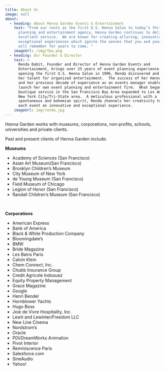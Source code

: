 ```yaml
---
title: About Us
image: null
about:
  - heading: About Henna Garden Events & Entertainment
    text: "From our roots as the first U.S. Henna Salon to today’s thriving event
      planning and entertainment agency, Henna Garden continues to deliver
      excellent service.  We are known for creating alluring, innovative, and
      exceptional experiences which ignite the senses that you and your guests
      will remember for years to come. "
    imageUrl: /img/fpo.png
  - heading: Our Founder & Director
    text: >
      Renda Dabit, Founder and Director of Henna Garden Events and
      Entertainment, brings over 25 years of event planning experience.  After
      opening the first U.S. Henna Salon in 1996, Renda discovered and developed
      her talent for organized entertainment.  The success of her Henna Salon
      and her previous decade of experience as an events manager enabled her to
      launch her own event planning and entertainment firm.  What began as a
      boutique service in the San Francisco Bay Area expanded to Los Angeles and
      New York City/Tri-State area.  A meticulous professional with a
      spontaneous and bohemian spirit, Renda channels her creativity to make
      each event an innovative and exceptional experience.
    imageUrl: img/renda.jpg
---
```


Henna Garden works with museums, corporations, non-profits, schools, universities and private clients.  

Past and present clients of Henna Garden include:  

**Museums**
- Academy of Sciences (San Francisco)
- Asian Art Museum(San Francisco)
- Brooklyn Children’s Museum
- City Museum of New York
- de Young Museum (San Francisco)
- Field Museum of Chicago
- Legion of Honor (San Francisco)
- Randall Children’s Museum (San Francisco)  

&nbsp;

**Corporations**  
- American Express
- Bank of America
- Black & White Production Company
- Bloomingdale’s
- BMW
- Bride Magazine
- Les Bains Paris
- Calvin Klein
- Chem Connect, Inc.
- Chubb Insurance Group
- Credit Agricole Indosuez
- Equity Property Management
- Grace Magazine
- Google
- Henri Bendel
- Hornblower Yachts
- Hugo Boss
- Joie de Vivre Hospitality, Inc.
- Lewit and Lewinter/Freedom LLC
- New Line Cinema
- Nordstrom’s
- Oracle
- PDI/DreamWorks Animation
- Pivot Interior
- Reminiscence Paris
- Salesforce.com
- SineAudio
- Yahoo!
